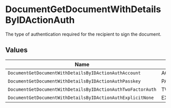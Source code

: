# DocumentGetDocumentWithDetailsByIDActionAuth

The type of authentication required for the recipient to sign the document.


## Values

| Name                                                        | Value                                                       |
| ----------------------------------------------------------- | ----------------------------------------------------------- |
| `DocumentGetDocumentWithDetailsByIDActionAuthAccount`       | ACCOUNT                                                     |
| `DocumentGetDocumentWithDetailsByIDActionAuthPasskey`       | PASSKEY                                                     |
| `DocumentGetDocumentWithDetailsByIDActionAuthTwoFactorAuth` | TWO_FACTOR_AUTH                                             |
| `DocumentGetDocumentWithDetailsByIDActionAuthExplicitNone`  | EXPLICIT_NONE                                               |